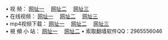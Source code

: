 &#8226; 视 频：
<a href="http://522.duckdns.org/tv/" target="_blank">网址一</a>
　<a href="http://377.ygto.com/mp4/" target="_blank">网址二</a>
　<a href="http://33.404.mn/" target="_blank">网址三</a><br />
&#8226; 在线视频：
<a href="http://522.duckdns.org/tv/" target="_blank">网址一</a>
　<a href="http://377.ygto.com/tv/" target="_blank">网址二</a>
　<a href="http://33.404.mn/tv/" target="_blank">网址三</a><br />
&#8226; mp4视频下载：
<a href="http://522.duckdns.org/mp4/" target="_blank">网址一</a>
　<a href="http://377.ygto.com/mp4/" target="_blank">网址二</a>
　<a href="http://33.404.mn/mp4/" target="_blank">网址三</a><br />
&#8226; 視 頻 小 站：
<a href="http://33.404.mn" target="_blank">网址一</a>
　<a href="http://tny.im/tvs" target="_blank">网址二</a>
&#8226; 索取翻墙软件QQ：2965556046<br />
